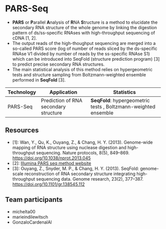 # PARS-Seq

- **PARS** or **P**arallel **A**nalysis of **R**NA **S**tructure is a method to elucidate the secondary RNA structure of the whole genome by linking the digestion pattern of ds/ss-specific RNAses with high-throughput sequencing of cDNA [1, 2]. 
- The output reads of the high-thoughput sequencing are merged into a so-called PARS score (log of number of reads sliced by the ds-specific RNAse V1 divided by number of reads by the ss-specific RNAse S1) which can be introduced into SeqFold (structure prediction program) [3] to predict precise secondary RNA structures. 
- The main statistical analysis of this method relies on hypergeometric tests and structure sampling from Boltzmann-weighted ensemble performed in **SeqFold** [3]. 



| Technology | Application  | Statistics  |
|-----|------|---|
|   PARS-Seq  |  Prediction of RNA secondary structure    |   **SeqFold**: hypergeometric tests , Boltzmann-weighted ensemble  |

## Resources

- [1]: Wan, Y., Qu, K., Ouyang, Z., & Chang, H. Y. (2013). Genome-wide mapping of RNA structure using nuclease digestion and high-throughput sequencing. Nature protocols, 8(5), 849–869. https://doi.org/10.1038/nprot.2013.045
- [2]: [Illumina PARS seq method website](https://www.illumina.com/science/sequencing-method-explorer/kits-and-arrays/pars-dsrna-seq.html)
- [3]: Ouyang, Z., Snyder, M. P., & Chang, H. Y. (2013). SeqFold: genome-scale reconstruction of RNA secondary structure integrating high-throughput sequencing data. Genome research, 23(2), 377–387. https://doi.org/10.1101/gr.138545.112

## Team participants 
- michelta00
- marieindilewitsch
- GonzaloCardenalAl